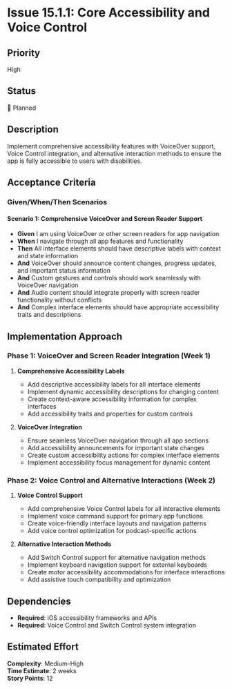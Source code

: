 # Issue 15.1.1: Core Accessibility and Voice Control

## Priority
High

## Status
🔄 Planned

## Description
Implement comprehensive accessibility features with VoiceOver support, Voice Control integration, and alternative interaction methods to ensure the app is fully accessible to users with disabilities.

## Acceptance Criteria

### Given/When/Then Scenarios

#### Scenario 1: Comprehensive VoiceOver and Screen Reader Support
- **Given** I am using VoiceOver or other screen readers for app navigation
- **When** I navigate through all app features and functionality
- **Then** All interface elements should have descriptive labels with context and state information
- **And** VoiceOver should announce content changes, progress updates, and important status information
- **And** Custom gestures and controls should work seamlessly with VoiceOver navigation
- **And** Audio content should integrate properly with screen reader functionality without conflicts
- **And** Complex interface elements should have appropriate accessibility traits and descriptions

## Implementation Approach

### Phase 1: VoiceOver and Screen Reader Integration (Week 1)
1. **Comprehensive Accessibility Labels**
   - Add descriptive accessibility labels for all interface elements
   - Implement dynamic accessibility descriptions for changing content
   - Create context-aware accessibility information for complex interfaces
   - Add accessibility traits and properties for custom controls

2. **VoiceOver Integration**
   - Ensure seamless VoiceOver navigation through all app sections
   - Add accessibility announcements for important state changes
   - Create custom accessibility actions for complex interface elements
   - Implement accessibility focus management for dynamic content

### Phase 2: Voice Control and Alternative Interactions (Week 2)
1. **Voice Control Support**
   - Add comprehensive Voice Control labels for all interactive elements
   - Implement voice command support for primary app functions
   - Create voice-friendly interface layouts and navigation patterns
   - Add voice control optimization for podcast-specific actions

2. **Alternative Interaction Methods**
   - Add Switch Control support for alternative navigation methods
   - Implement keyboard navigation support for external keyboards
   - Create motor accessibility accommodations for interface interactions
   - Add assistive touch compatibility and optimization

## Dependencies
- **Required**: iOS accessibility frameworks and APIs
- **Required**: Voice Control and Switch Control system integration

## Estimated Effort
**Complexity**: Medium-High  
**Time Estimate**: 2 weeks  
**Story Points**: 12